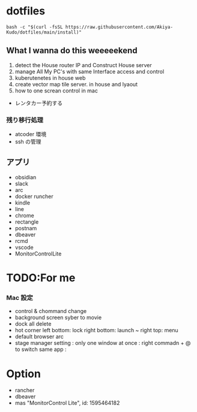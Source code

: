 # dotfiles

`bash -c "$(curl -fsSL https://raw.githubusercontent.com/Akiya-Kudo/dotfiles/main/install)"`

## What I wanna do this weeeeekend

1. detect the House router IP and Construct House server
2. manage All My PC's with same Interface access and control
3. kuberutenetes in house web
4. create vector map tile server. in house and lyaout
5. how to one screan control in mac
- レンタカー予約する

### 残り移行処理

- atcoder 環境
- ssh の管理

## アプリ

- obsidian
- slack
- arc
- docker runcher
- kindle
- line
- chrome
- rectangle
- postnam
- dbeaver
- rcmd
- vscode
- MonitorControlLite


# TODO:For me
### Mac 設定
- control & chommand change
- background screen syber to movie
- dock all delete 
- hot corner   left bottom: lock right bottom: launch ~ right top: menu
- default browser arc
- stage manager setting : only one window at once : right commadn + @ to switch same app :


# Option
- rancher 
- dbeaver
- mas "MonitorControl Lite", id: 1595464182